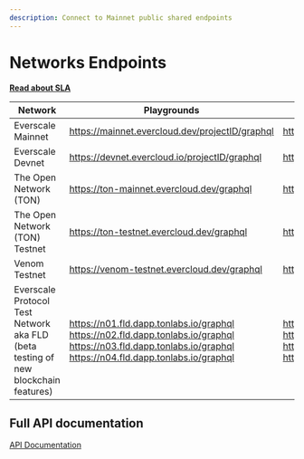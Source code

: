 ```yaml
---
description: Connect to Mainnet public shared endpoints
---
```


# Networks Endpoints

[**Read about SLA**](sla.md)

| Network                                                                           | Playgrounds                                                                                                                                                                     | http                                                                                                                                                                            | wss                                                                                                                                                                     |
| --------------------------------------------------------------------------------- | ------------------------------------------------------------------------------------------------------------------------------------------------------------------------------- | ------------------------------------------------------------------------------------------------------------------------------------------------------------------------------- | ----------------------------------------------------------------------------------------------------------------------------------------------------------------------- |
| Everscale Mainnet                                                                 | https://mainnet.evercloud.dev/projectID/graphql                                                                                                                                 | https://mainnet.evercloud.dev/projectID/graphql                                                                                                                                 | wss://mainnet.evercloud.dev/projectID/graphql                                                                                                                           |
| Everscale Devnet                                                                  | https://devnet.evercloud.io/projectID/graphql                                                                                                                                   | https://devnet.evercloud.io/projectID/graphql                                                                                                                                   | wss://devnet.evercloud.io/projectID/graphql                                                                                                                             |
| The Open Network (TON)                                                            | https://ton-mainnet.evercloud.dev/graphql                                                                                                                                       | https://ton-mainnet.evercloud.dev/graphql                                                                                                                                       | wss://ton-mainnet.evercloud.dev/graphql                                                                                                                                 |
| The Open Network (TON) Testnet                                                    | https://ton-testnet.evercloud.dev/graphql                                                                                                                                       | https://ton-testnet.evercloud.dev/graphql                                                                                                                                       | wss://ton-testnet.evercloud.dev/graphql                                                                                                                                 |
| Venom Testnet                                                                     | https://venom-testnet.evercloud.dev/graphql                                                                                                                                     | https://venom-testnet.evercloud.dev/graphql                                                                                                                                     | wss://venom-testnet.evercloud.dev/graphql                                                                                                                               |
| Everscale Protocol Test Network aka FLD (beta testing of new blockchain features) | <p>https://n01.fld.dapp.tonlabs.io/graphql<br>https://n02.fld.dapp.tonlabs.io/graphql<br>https://n03.fld.dapp.tonlabs.io/graphql<br>https://n04.fld.dapp.tonlabs.io/graphql</p> | <p>https://n01.fld.dapp.tonlabs.io/graphql<br>https://n02.fld.dapp.tonlabs.io/graphql<br>https://n03.fld.dapp.tonlabs.io/graphql<br>https://n04.fld.dapp.tonlabs.io/graphql</p> | <p>wss://n01.fld.dapp.tonlabs.io/graphql<br>wss://n02.fld.dapp.tonlabs.io/graphql<br>wss://n03.fld.dapp.tonlabs.io/graphql<br>wss://n04.fld.dapp.tonlabs.io/graphql</p> |

## Full API documentation

[API Documentation](../../reference/graphql-api/)
